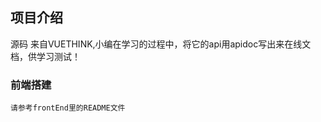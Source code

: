 ## 项目介绍
源码 来自VUETHINK,小编在学习的过程中，将它的api用apidoc写出来在线文档，供学习测试！
### 前端搭建
```
请参考frontEnd里的README文件
```

